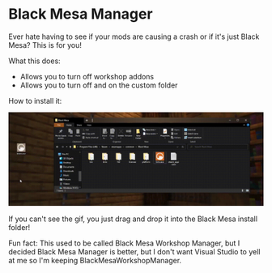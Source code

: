 # Black Mesa Manager

Ever hate having to see if your mods are causing a crash or if it's just Black Mesa? This is for you!

What this does:
* Allows you to turn off workshop addons
* Allows you to turn off and on the custom folder

How to install it:

![Installation GIF](https://raw.githubusercontent.com/thepwrtank18/BlackMesaWorkshopManager/master/howtoinstall.gif)

If you can't see the gif, you just drag and drop it into the Black Mesa install folder!

Fun fact: This used to be called Black Mesa Workshop Manager, but I decided Black Mesa Manager is better, but I don't want Visual Studio to yell at me so I'm keeping BlackMesaWorkshopManager.
